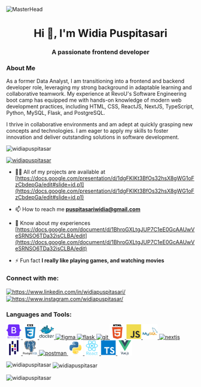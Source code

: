 ![MasterHead](https://as1.ftcdn.net/v2/jpg/02/03/91/56/1000_F_203915680_M7OaU5UgMNF1clfJuTeXpaS4yxcpQ1Gc.jpg)

<h1 align="center">Hi 👋, I'm Widia Puspitasari</h1>
<h3 align="center">A passionate frontend developer</h3>

<h3>About Me</h3>
<p >As a former Data Analyst, I am transitioning into a frontend and backend developer role, leveraging my strong background in adaptable learning and collaborative teamwork. My experience at RevoU's Software Engineering boot camp has equipped me with hands-on knowledge of modern web development practices, including HTML, CSS, ReactJS, NextJS, TypeScript, Python, MySQL, Flask, and PostgreSQL.</p>

<p> I thrive in collaborative environments and am adept at quickly grasping new concepts and technologies. I am eager to apply my skills to foster innovation and deliver outstanding solutions in software development.</p>


<p align="left"> <img src="https://komarev.com/ghpvc/?username=widiapuspitasar&label=Profile%20views&color=0e75b6&style=flat" alt="widiapuspitasar" /> </p>

<p align="left"> <a href="https://github.com/ryo-ma/github-profile-trophy"><img src="https://github-profile-trophy.vercel.app/?username=widiapuspitasar" alt="widiapuspitasar" /></a> </p>

- 👨‍💻 All of my projects are available at [https://docs.google.com/presentation/d/1dgFKIKt3BfOs32hsX8gWG1oFzCbdepGa/edit#slide=id.p1](https://docs.google.com/presentation/d/1dgFKIKt3BfOs32hsX8gWG1oFzCbdepGa/edit#slide=id.p1)

- 📫 How to reach me **puspitasariwidia@gmail.com**

- 📄 Know about my experiences [https://docs.google.com/document/d/1BhroGXLtgJUP7C1eE0GcAAUwVeSRNSO6TDa32isCLBA/edit](https://docs.google.com/document/d/1BhroGXLtgJUP7C1eE0GcAAUwVeSRNSO6TDa32isCLBA/edit)

- ⚡ Fun fact **I really like playing games, and watching movies**

<h3 align="left">Connect with me:</h3>
<p align="left">
<a href="https://linkedin.com/in/https://www.linkedin.com/in/widiapuspitasari/" target="blank"><img align="center" src="https://raw.githubusercontent.com/rahuldkjain/github-profile-readme-generator/master/src/images/icons/Social/linked-in-alt.svg" alt="https://www.linkedin.com/in/widiapuspitasari/" height="30" width="40" /></a>
<a href="https://instagram.com/https://www.instagram.com/widiapuspitasar/" target="blank"><img align="center" src="https://raw.githubusercontent.com/rahuldkjain/github-profile-readme-generator/master/src/images/icons/Social/instagram.svg" alt="https://www.instagram.com/widiapuspitasar/" height="30" width="40" /></a>
</p>

<h3 align="left">Languages and Tools:</h3>
<p align="left"> <a href="https://getbootstrap.com" target="_blank" rel="noreferrer"> <img src="https://raw.githubusercontent.com/devicons/devicon/master/icons/bootstrap/bootstrap-plain-wordmark.svg" alt="bootstrap" width="40" height="40"/> </a> <a href="https://www.w3schools.com/css/" target="_blank" rel="noreferrer"> <img src="https://raw.githubusercontent.com/devicons/devicon/master/icons/css3/css3-original-wordmark.svg" alt="css3" width="40" height="40"/> </a> <a href="https://www.docker.com/" target="_blank" rel="noreferrer"> <img src="https://raw.githubusercontent.com/devicons/devicon/master/icons/docker/docker-original-wordmark.svg" alt="docker" width="40" height="40"/> </a> <a href="https://www.figma.com/" target="_blank" rel="noreferrer"> <img src="https://www.vectorlogo.zone/logos/figma/figma-icon.svg" alt="figma" width="40" height="40"/> </a> <a href="https://flask.palletsprojects.com/" target="_blank" rel="noreferrer"> <img src="https://www.vectorlogo.zone/logos/pocoo_flask/pocoo_flask-icon.svg" alt="flask" width="40" height="40"/> </a> <a href="https://git-scm.com/" target="_blank" rel="noreferrer"> <img src="https://www.vectorlogo.zone/logos/git-scm/git-scm-icon.svg" alt="git" width="40" height="40"/> </a> <a href="https://www.w3.org/html/" target="_blank" rel="noreferrer"> <img src="https://raw.githubusercontent.com/devicons/devicon/master/icons/html5/html5-original-wordmark.svg" alt="html5" width="40" height="40"/> </a> <a href="https://developer.mozilla.org/en-US/docs/Web/JavaScript" target="_blank" rel="noreferrer"> <img src="https://raw.githubusercontent.com/devicons/devicon/master/icons/javascript/javascript-original.svg" alt="javascript" width="40" height="40"/> </a> <a href="https://www.mysql.com/" target="_blank" rel="noreferrer"> <img src="https://raw.githubusercontent.com/devicons/devicon/master/icons/mysql/mysql-original-wordmark.svg" alt="mysql" width="40" height="40"/> </a> <a href="https://nextjs.org/" target="_blank" rel="noreferrer"> <img src="https://cdn.worldvectorlogo.com/logos/nextjs-2.svg" alt="nextjs" width="40" height="40"/> </a> <a href="https://pandas.pydata.org/" target="_blank" rel="noreferrer"> <img src="https://raw.githubusercontent.com/devicons/devicon/2ae2a900d2f041da66e950e4d48052658d850630/icons/pandas/pandas-original.svg" alt="pandas" width="40" height="40"/> </a> <a href="https://www.postgresql.org" target="_blank" rel="noreferrer"> <img src="https://raw.githubusercontent.com/devicons/devicon/master/icons/postgresql/postgresql-original-wordmark.svg" alt="postgresql" width="40" height="40"/> </a> <a href="https://postman.com" target="_blank" rel="noreferrer"> <img src="https://www.vectorlogo.zone/logos/getpostman/getpostman-icon.svg" alt="postman" width="40" height="40"/> </a> <a href="https://www.python.org" target="_blank" rel="noreferrer"> <img src="https://raw.githubusercontent.com/devicons/devicon/master/icons/python/python-original.svg" alt="python" width="40" height="40"/> </a> <a href="https://reactjs.org/" target="_blank" rel="noreferrer"> <img src="https://raw.githubusercontent.com/devicons/devicon/master/icons/react/react-original-wordmark.svg" alt="react" width="40" height="40"/> </a> <a href="https://www.typescriptlang.org/" target="_blank" rel="noreferrer"> <img src="https://raw.githubusercontent.com/devicons/devicon/master/icons/typescript/typescript-original.svg" alt="typescript" width="40" height="40"/> </a> <a href="https://vuejs.org/" target="_blank" rel="noreferrer"> <img src="https://raw.githubusercontent.com/devicons/devicon/master/icons/vuejs/vuejs-original-wordmark.svg" alt="vuejs" width="40" height="40"/> </a> </p>

<p><img align="left" src="https://github-readme-stats.vercel.app/api/top-langs?username=widiapuspitasar&show_icons=true&locale=en&layout=compact" alt="widiapuspitasar" /></p>

<p>&nbsp;<img align="center" src="https://github-readme-stats.vercel.app/api?username=widiapuspitasar&show_icons=true&locale=en" alt="widiapuspitasar" /></p>

<p><img align="center" src="https://github-readme-streak-stats.herokuapp.com/?user=widiapuspitasar&" alt="widiapuspitasar" /></p>
